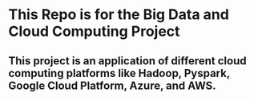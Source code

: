 # This Repo is for the Big Data and Cloud Computing Project
## This project is an application of different cloud computing platforms like Hadoop, Pyspark, Google Cloud Platform, Azure, and AWS.
